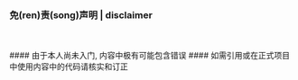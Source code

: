 ### 免(ren)责(song)声明  |  disclaimer
<br/>
<br/>
#### 由于本人尚未入门, 内容中极有可能包含错误
#### 如需引用或在正式项目中使用内容中的代码请核实和订正
